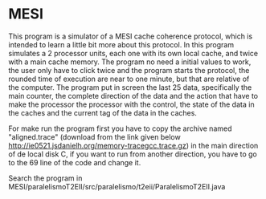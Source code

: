 # MESI
This program is a simulator of a MESI cache coherence protocol, which is intended to learn a little bit more about this protocol. In this program simulates a 2 processor units, each one with its own local cache, and twice with a main cache memory.
The program no need a initial values to work, the user only have to click twice and the program starts the protocol, the rounded time of execution are near to one minute, but that are relative of the computer.
The program put in screen the last 25 data, specifically the main counter, the complete direction of the data and the action that have to make the processor the processor with the control, the state of the data in the caches and the current tag of the data in the caches.

For make run the program first you have to copy the archive named "aligned.trace" (download from the link given below  http://ie0521.jsdanielh.org/memory-tracegcc.trace.gz) in the main direction of de local disk C, if you want to run from another direction, you have to go to the 69 line of the code and change it.

Search the program in MESI/paralelismoT2EII/src/paralelismo/t2eii/ParalelismoT2EII.java
